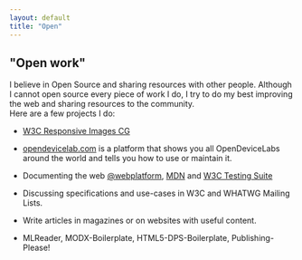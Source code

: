 ```yaml
---
layout: default
title: "Open"
---
```


## "Open work"

I believe in Open Source and sharing resources with other people. Although I cannot open source every piece of work I do, I try to do my best improving the web and sharing resources to the community.  
Here are a few projects I do:

- [W3C Responsive Images CG]()

- [opendevicelab.com](http://opendevicelab.com/) is a platform that shows you all OpenDeviceLabs around the world and tells you how to use or maintain it.

- Documenting the web [@webplatform](), [MDN]() and [W3C Testing Suite](http://test.csswg.org/)

- Discussing specifications and use-cases in W3C and WHATWG Mailing Lists.

- Write articles in magazines or on websites with useful content. 

- MLReader, MODX-Boilerplate, HTML5-DPS-Boilerplate, Publishing-Please!